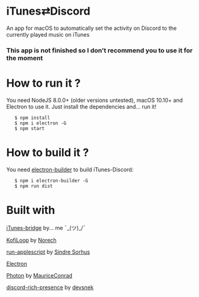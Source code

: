 # iTunes⇄Discord
An app for macOS to automatically set the activity on Discord to the currently played music on iTunes

### This app is not finished so I don't recommend you to use it for the moment

# How to run it ?
You need NodeJS 8.0.0+ (older versions untested), macOS 10.10+ and Electron to use it. Just install the dependencies and... run it!
    
       $ npm install
       $ npm i electron -G
       $ npm start
       
       
# How to build it ?
You need [electron-builder](https://github.com/electron-userland/electron-builder) to build iTunes-Discord:
       
       $ npm i electron-builder -G
       $ npm run dist
       
# Built with

[iTunes-bridge](https://github.com/AngryKiller/iTunes-bridge) by... me ¯\_(ツ)_/¯

[KofiLoop](https://github.com/Norech/kofiloop) by [Norech](https://github.com/Norech)

[run-applescript](https://github.com/sindresorhus/run-applescript) by [Sindre Sorhus](https://github.com/sindresorhus)

[Electron](https://github.com/electron/electron)

[Photon](https://github.com/MauriceConrad/Photon) by [MauriceConrad](https://github.com/MauriceConrad/)

[discord-rich-presence](https://github.com/devsnek/discord-rich-presence) by [devsnek](https://github.com/devsnek/discord-rich-presence)